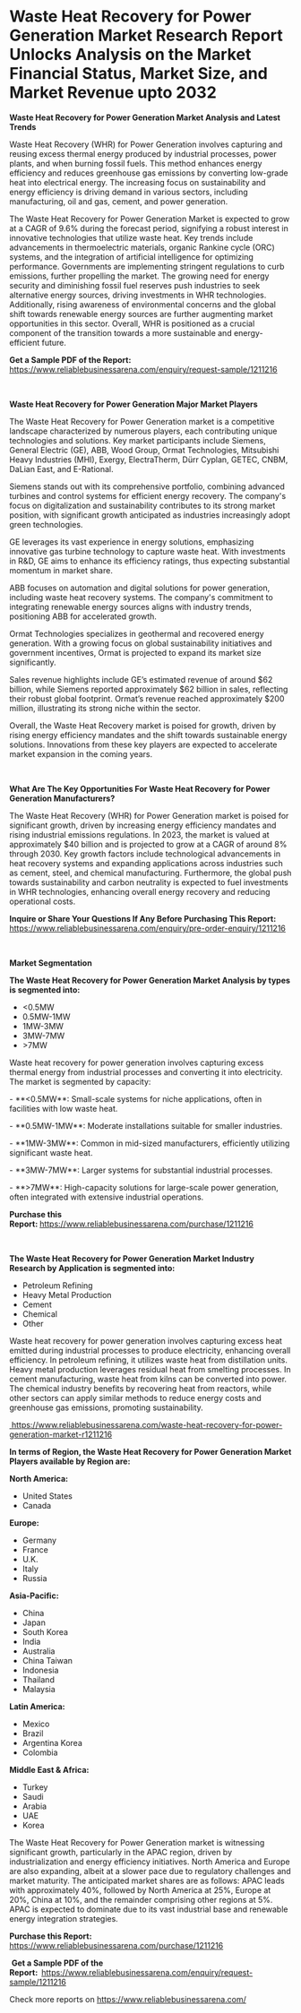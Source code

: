 <p><h1>Waste Heat Recovery for Power Generation Market Research Report Unlocks Analysis on the Market Financial Status, Market Size, and Market Revenue upto 2032</h1></p><p><strong>Waste Heat Recovery for Power Generation Market Analysis and Latest Trends</strong></p>
<p><p>Waste Heat Recovery (WHR) for Power Generation involves capturing and reusing excess thermal energy produced by industrial processes, power plants, and when burning fossil fuels. This method enhances energy efficiency and reduces greenhouse gas emissions by converting low-grade heat into electrical energy. The increasing focus on sustainability and energy efficiency is driving demand in various sectors, including manufacturing, oil and gas, cement, and power generation.</p><p>The Waste Heat Recovery for Power Generation Market is expected to grow at a CAGR of 9.6% during the forecast period, signifying a robust interest in innovative technologies that utilize waste heat. Key trends include advancements in thermoelectric materials, organic Rankine cycle (ORC) systems, and the integration of artificial intelligence for optimizing performance. Governments are implementing stringent regulations to curb emissions, further propelling the market. The growing need for energy security and diminishing fossil fuel reserves push industries to seek alternative energy sources, driving investments in WHR technologies. Additionally, rising awareness of environmental concerns and the global shift towards renewable energy sources are further augmenting market opportunities in this sector. Overall, WHR is positioned as a crucial component of the transition towards a more sustainable and energy-efficient future.</p></p>
<p><strong>Get a Sample PDF of the Report:&nbsp;</strong> <a href="https://www.reliablebusinessarena.com/enquiry/request-sample/1211216?utm_campaign=3124&utm_medium=2&utm_source=Github&utm_content=ia&utm_term=24032025&utm_id=waste-heat-recovery-for-power-generation">https://www.reliablebusinessarena.com/enquiry/request-sample/1211216</a></p>
<p>&nbsp;</p>
<p><strong>Waste Heat Recovery for Power Generation Major Market Players</strong></p>
<p><p>The Waste Heat Recovery for Power Generation market is a competitive landscape characterized by numerous players, each contributing unique technologies and solutions. Key market participants include Siemens, General Electric (GE), ABB, Wood Group, Ormat Technologies, Mitsubishi Heavy Industries (MHI), Exergy, ElectraTherm, Dürr Cyplan, GETEC, CNBM, DaLian East, and E-Rational. </p><p>Siemens stands out with its comprehensive portfolio, combining advanced turbines and control systems for efficient energy recovery. The company's focus on digitalization and sustainability contributes to its strong market position, with significant growth anticipated as industries increasingly adopt green technologies.</p><p>GE leverages its vast experience in energy solutions, emphasizing innovative gas turbine technology to capture waste heat. With investments in R&D, GE aims to enhance its efficiency ratings, thus expecting substantial momentum in market share.</p><p>ABB focuses on automation and digital solutions for power generation, including waste heat recovery systems. The company's commitment to integrating renewable energy sources aligns with industry trends, positioning ABB for accelerated growth.</p><p>Ormat Technologies specializes in geothermal and recovered energy generation. With a growing focus on global sustainability initiatives and government incentives, Ormat is projected to expand its market size significantly.</p><p>Sales revenue highlights include GE’s estimated revenue of around $62 billion, while Siemens reported approximately $62 billion in sales, reflecting their robust global footprint. Ormat’s revenue reached approximately $200 million, illustrating its strong niche within the sector.</p><p>Overall, the Waste Heat Recovery market is poised for growth, driven by rising energy efficiency mandates and the shift towards sustainable energy solutions. Innovations from these key players are expected to accelerate market expansion in the coming years.</p></p>
<p>&nbsp;</p>
<p><strong>What Are The Key Opportunities For Waste Heat Recovery for Power Generation Manufacturers?</strong></p>
<p><p>The Waste Heat Recovery (WHR) for Power Generation market is poised for significant growth, driven by increasing energy efficiency mandates and rising industrial emissions regulations. In 2023, the market is valued at approximately $40 billion and is projected to grow at a CAGR of around 8% through 2030. Key growth factors include technological advancements in heat recovery systems and expanding applications across industries such as cement, steel, and chemical manufacturing. Furthermore, the global push towards sustainability and carbon neutrality is expected to fuel investments in WHR technologies, enhancing overall energy recovery and reducing operational costs.</p></p>
<p><strong>Inquire or Share Your Questions If Any Before Purchasing This Report:</strong> <a href="https://www.reliablebusinessarena.com/enquiry/pre-order-enquiry/1211216?utm_campaign=3124&utm_medium=2&utm_source=Github&utm_content=ia&utm_term=24032025&utm_id=waste-heat-recovery-for-power-generation">https://www.reliablebusinessarena.com/enquiry/pre-order-enquiry/1211216</a></p>
<p>&nbsp;</p>
<p><strong>Market Segmentation</strong></p>
<p><strong>The Waste Heat Recovery for Power Generation Market Analysis by types is segmented into:</strong></p>
<p><ul><li><0.5MW</li><li>0.5MW-1MW</li><li>1MW-3MW</li><li>3MW-7MW</li><li>>7MW</li></ul></p>
<p><p>Waste heat recovery for power generation involves capturing excess thermal energy from industrial processes and converting it into electricity. The market is segmented by capacity: </p><p>- **<0.5MW**: Small-scale systems for niche applications, often in facilities with low waste heat. </p><p>- **0.5MW-1MW**: Moderate installations suitable for smaller industries. </p><p>- **1MW-3MW**: Common in mid-sized manufacturers, efficiently utilizing significant waste heat. </p><p>- **3MW-7MW**: Larger systems for substantial industrial processes. </p><p>- **>7MW**: High-capacity solutions for large-scale power generation, often integrated with extensive industrial operations.</p></p>
<p><strong>Purchase this Report:&nbsp;</strong><a href="https://www.reliablebusinessarena.com/purchase/1211216?utm_campaign=3124&utm_medium=2&utm_source=Github&utm_content=ia&utm_term=24032025&utm_id=waste-heat-recovery-for-power-generation">https://www.reliablebusinessarena.com/purchase/1211216</a></p>
<p>&nbsp;</p>
<p><strong>The Waste Heat Recovery for Power Generation Market Industry Research by Application is segmented into:</strong></p>
<p><ul><li>Petroleum Refining</li><li>Heavy Metal Production</li><li>Cement</li><li>Chemical</li><li>Other</li></ul></p>
<p><p>Waste heat recovery for power generation involves capturing excess heat emitted during industrial processes to produce electricity, enhancing overall efficiency. In petroleum refining, it utilizes waste heat from distillation units. Heavy metal production leverages residual heat from smelting processes. In cement manufacturing, waste heat from kilns can be converted into power. The chemical industry benefits by recovering heat from reactors, while other sectors can apply similar methods to reduce energy costs and greenhouse gas emissions, promoting sustainability.</p></p>
<p><a href="https://www.reliablebusinessarena.com/waste-heat-recovery-for-power-generation-market-r1211216?utm_campaign=3124&utm_medium=2&utm_source=Github&utm_content=ia&utm_term=24032025&utm_id=waste-heat-recovery-for-power-generation">&nbsp;https://www.reliablebusinessarena.com/waste-heat-recovery-for-power-generation-market-r1211216</a></p>
<p><strong>In terms of Region, the Waste Heat Recovery for Power Generation Market Players available by Region are:</strong></p>
<p>
    <p> <strong> North America: </strong>
        <ul>
            <li>United States</li>
            <li>Canada</li>
        </ul>
        </p> 
    <p> <strong> Europe: </strong>
        <ul>
            <li>Germany</li>
            <li>France</li>
            <li>U.K.</li>
            <li>Italy</li>
            <li>Russia</li>
        </ul>
        </p> 
    <p> <strong> Asia-Pacific: </strong>
        <ul>
            <li>China</li>
            <li>Japan</li>
            <li>South Korea</li>
            <li>India</li>
            <li>Australia</li>
            <li>China Taiwan</li>
            <li>Indonesia</li>
            <li>Thailand</li>
            <li>Malaysia</li>
        </ul>
        </p> 
    <p> <strong> Latin America: </strong>
        <ul>
            <li>Mexico</li>
            <li>Brazil</li>
            <li>Argentina Korea</li>
            <li>Colombia</li>
        </ul>
        </p> 
    <p> <strong> Middle East & Africa: </strong>
        <ul>
            <li>Turkey</li>
            <li>Saudi</li>
            <li>Arabia</li>
            <li>UAE</li>
            <li>Korea</li>
        </ul>
    </p>
    </p>
<p><p>The Waste Heat Recovery for Power Generation market is witnessing significant growth, particularly in the APAC region, driven by industrialization and energy efficiency initiatives. North America and Europe are also expanding, albeit at a slower pace due to regulatory challenges and market maturity. The anticipated market shares are as follows: APAC leads with approximately 40%, followed by North America at 25%, Europe at 20%, China at 10%, and the remainder comprising other regions at 5%. APAC is expected to dominate due to its vast industrial base and renewable energy integration strategies.</p></p>
<p><strong>Purchase this Report: </strong><a href="https://www.reliablebusinessarena.com/purchase/1211216?utm_campaign=3124&utm_medium=2&utm_source=Github&utm_content=ia&utm_term=24032025&utm_id=waste-heat-recovery-for-power-generation">https://www.reliablebusinessarena.com/purchase/1211216</a></p>
<p>&nbsp;<strong>Get a Sample PDF of the Report:&nbsp;&nbsp;</strong><a href="https://www.reliablebusinessarena.com/enquiry/request-sample/1211216?utm_campaign=3124&utm_medium=2&utm_source=Github&utm_content=ia&utm_term=24032025&utm_id=waste-heat-recovery-for-power-generation">https://www.reliablebusinessarena.com/enquiry/request-sample/1211216</a></p>
<p><strong></strong></p>
<p>Check more reports on <a href="https://www.reliablebusinessarena.com/?utm_campaign=3124&utm_medium=2&utm_source=Github&utm_content=ia&utm_term=24032025&utm_id=waste-heat-recovery-for-power-generation">https://www.reliablebusinessarena.com/</a></p>